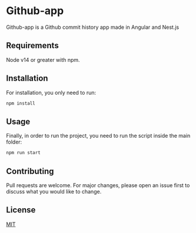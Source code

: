 # Github-app

Github-app is a Github commit history app made in Angular and Nest.js

## Requirements

Node v14 or greater with npm.

## Installation

For installation, you only need to run:

```bash
npm install
```

## Usage

Finally, in order to run the project, you need to run the script inside the main folder:

```bash
npm run start
```

## Contributing

Pull requests are welcome. For major changes, please open an issue first to discuss what you would like to change.

## License

[MIT](https://choosealicense.com/licenses/mit/)

